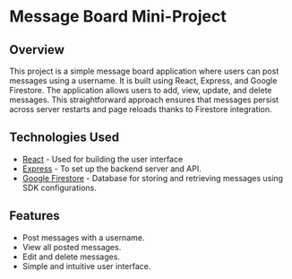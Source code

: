 # Message Board Mini-Project

## Overview
This project is a simple message board application where users can post messages using a username. It is built using React, Express, and Google Firestore. The application allows users to add, view, update, and delete messages. This straightforward approach ensures that messages persist across server restarts and page reloads thanks to Firestore integration.

## Technologies Used
- [React](https://reactjs.org/) - Used for building the user interface
- [Express](https://expressjs.com/) - To set up the backend server and API.
- [Google Firestore](https://firebase.google.com/docs/firestore) - Database for storing and retrieving messages using SDK configurations.

## Features
- Post messages with a username.
- View all posted messages.
- Edit and delete messages.
- Simple and intuitive user interface.
